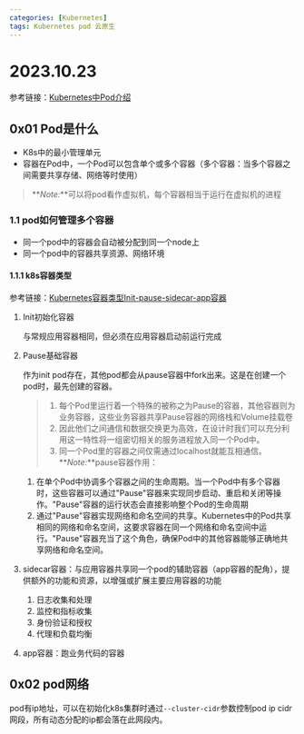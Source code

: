 ```yaml
---
categories: [Kubernetes]
tags: Kubernetes pod 云原生
---
```

# 2023.10.23
参考链接：[Kubernetes中Pod介绍](https://blog.csdn.net/faoids/article/details/130678297)
##  0x01 Pod是什么
- K8s中的最小管理单元
- 容器在Pod中，一个Pod可以包含单个或多个容器（多个容器：当多个容器之间需要共享存储、网络等时使用）
> **_Note:_**可以将pod看作虚拟机，每个容器相当于运行在虚拟机的进程
### 1.1 pod如何管理多个容器
- 同一个pod中的容器会自动被分配到同一个node上
- 同一个pod中的容器共享资源、网络环境
#### 1.1.1 k8s容器类型
参考链接：[Kubernetes容器类型Init-pause-sidecar-app容器](https://blog.csdn.net/lpfstudy/article/details/131620791)
1. Init初始化容器
   
   与常规应用容器相同，但必须在应用容器启动前运行完成
2. Pause基础容器

    作为init pod存在，其他pod都会从pause容器中fork出来。这是在创建一个pod时，最先创建的容器。
    > 1. 每个Pod里运行着一个特殊的被称之为Pause的容器，其他容器则为业务容器，这些业务容器共享Pause容器的网络栈和Volume挂载卷
    > 2. 因此他们之间通信和数据交换更为高效，在设计时我们可以充分利用这一特性将一组密切相关的服务进程放入同一个Pod中。
    > 3. 同一个Pod里的容器之间仅需通过localhost就能互相通信。
    > **_Note:_**pause容器作用：
    1. 在单个Pod中协调多个容器之间的生命周期。当一个Pod中有多个容器时，这些容器可以通过"Pause"容器来实现同步启动、重启和关闭等操作。"Pause"容器的运行状态会直接影响整个Pod的生命周期
    2. 通过"Pause"容器实现网络和命名空间的共享。Kubernetes中的Pod共享相同的网络和命名空间，这要求容器在同一个网络和命名空间中运行。"Pause"容器充当了这个角色，确保Pod中的其他容器能够正确地共享网络和命名空间。
3. sidecar容器：与应用容器共享同一个pod的辅助容器（app容器的配角），提供额外的功能和资源，以增强或扩展主要应用容器的功能
   1. 日志收集和处理
   2. 监控和指标收集
   3. 身份验证和授权
   4. 代理和负载均衡
4. app容器：跑业务代码的容器
##  0x02 pod网络
pod有ip地址，可以在初始化k8s集群时通过`--cluster-cidr`参数控制pod ip cidr网段，所有动态分配的ip都会落在此网段内。
